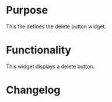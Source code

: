 # Purpose

This file defines the delete button widget.

# Functionality

This widget displays a delete button.

# Changelog

